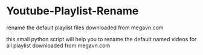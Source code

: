 # Youtube-Playlist-Rename
rename the default playlist files downloaded from megavn.com

this small python script will help you to rename the default named videos for all playlist downloaded from megavn.com 
